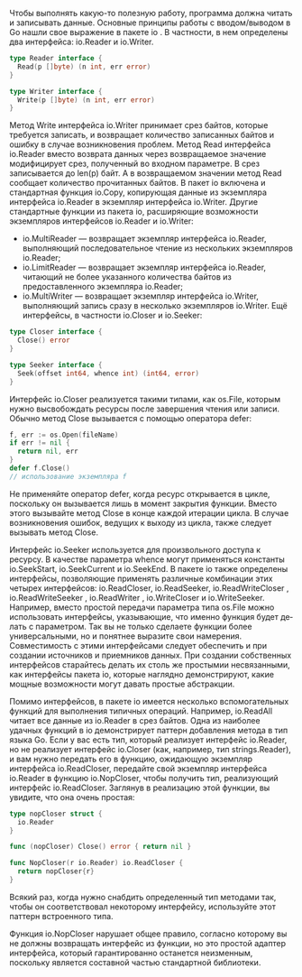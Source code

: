 Чтобы выполнять какую-то полезную работу, программа должна читать и запи­сывать данные. Основные принципы работы с вводом/выводом в Go нашли свое выражение в пакете io . В частности, в нем определены два интерфейса: io.Reader и io.Writer.
``` go
type Reader interface {
  Read(p []byte) (n int, err error)
}

type Writer interface {
  Write(p []byte) (n int, err error)
}
```
Метод Write интерфейса io.Writer принимает срез байтов, которые требуется записать, и возвращает количество записанных байтов и ошибку в случае воз­никновения проблем. Метод Read интерфейса io.Reader вместо возврата данных через возвращаемое значение модифицирует срез, получен­ный во входном параметре. В срез записывается до len(p) байт. А в возвращае­мом значении метод Read сообщает количество прочитанных байтов.
В пакет io включена и стандартная функция io.Copy, копирующая данные из эк­земпляра интерфейса io.Reader в экземпляр интерфейса io.Writer.
Другие стандартные функции из пакета io, расширяющие возможности экземпляров интерфейсов io.Reader и io.Writer:
- io.MultiReader — возвращает экземпляр интерфейса io.Reader, выполняющий последовательное чтение из нескольких экземпляров io.Reader;
- io.LimitReader — возвращает экземпляр интерфейса io.Reader, читающий не более указанного количества байтов из предоставленного экземпляра io.Reader;
- io.MultiWriter — возвращает экземпляр интерфейса io.Writer, выполняющий запись сразу в несколько экземпляров io.Writer.
Ещё интерфейсы, в частности io.Closer и io.Seeker:
``` go
type Closer interface {
  Close() error
}

type Seeker interface {
  Seek(offset int64, whence int) (int64, error)
}
```
Интерфейс io.Closer реализуется такими типами, как os.File, которым нужно высвобождать ресурсы после завершения чтения или записи. Обычно метод Close вызывается с помощью оператора defer:
``` go
f, err := os.Open(fileName)
if err != nil {
  return nil, err
}
defer f.Close()
// использование экземпляра f
```
Не применяйте оператор defer, когда ресурс открывается в цикле, поскольку он вызывается лишь в момент закрытия функции. Вместо этого вызывайте метод Close в конце каждой итерации цикла. В случае возникновения ошибок, ведущих к выходу из цикла, также следует вызывать метод Close.

Интерфейс io.Seeker используется для произвольного доступа к ресурсу. В каче­стве параметра whence могут применяться константы io.SeekStart, io.SeekCurrent и io.SeekEnd.
В пакете io также определены интерфейсы, позволяющие применять различ­ные комбинации этих четырех интерфейсов: io.ReadCloser, io.ReadSeeker, io.ReadWriteCloser , io.ReadWriteSeeker , io.ReadWriter , io.WriteCloser и io.WriteSeeker. Например, вместо простой передачи параметра типа os.File можно использовать интерфейсы, указывающие, что именно функция будет де­лать с параметром. Так вы не только сделаете функции более универсальными, но и понятнее выразите свои намерения. Совместимость с этими интерфейсами следует обеспечить и при создании источников и приемников данных. При создании собственных интерфейсов старайтесь делать их столь же простымии несвязанными, как интерфейсы пакета io, которые наглядно демонстрируют, какие мощные возможности могут давать простые абстракции.

Помимо интерфейсов, в пакете io имеется несколько вспомогательных функций для выполнения типичных операций. Например, io.ReadAll читает все данные из io.Reader в срез байтов. Одна из наиболее удачных функций в io демонстри­рует паттерн добавления метода в тип языка Go. Если у вас есть тип, который реализует интерфейс io.Reader, но не реализует интерфейс io.Closer (как, например, тип strings.Reader), и вам нужно передать его в функцию, ожидающую экземпляр интерфейса io.ReadCloser, передайте свой экземпляр интерфейса io.Reader в функцию io.NopCloser, чтобы получить тип, реализующий интер­фейс io.ReadCloser. Заглянув в реализацию этой функции, вы увидите, что она очень простая:
``` go
type nopCloser struct {
  io.Reader
}

func (nopCloser) Close() error { return nil }

func NopCloser(r io.Reader) io.ReadCloser {
  return nopCloser{r}
}
```
Всякий раз, когда нужно снабдить определенный тип методами так, чтобы он соответствовал некоторому интерфейсу, используйте этот паттерн встроенного типа.

Функция io.NopCloser нарушает общее правило, согласно которому вы не должны возвращать интерфейс из функции, но это простой адаптер интер­фейса, который гарантированно останется неизменным, поскольку является
составной частью стандартной библиотеки.


